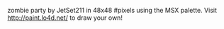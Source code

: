 zombie party by JetSet211 in 48x48 #pixels using the MSX palette. Visit http://paint.lo4d.net/ to draw your own! 
